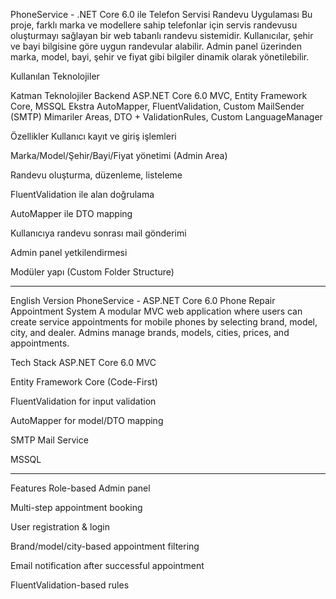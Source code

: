 PhoneService - .NET Core 6.0 ile Telefon Servisi Randevu Uygulaması
Bu proje, farklı marka ve modellere sahip telefonlar için servis randevusu oluşturmayı sağlayan bir web tabanlı randevu sistemidir. Kullanıcılar, şehir ve bayi bilgisine göre uygun randevular alabilir. 
Admin panel üzerinden marka, model, bayi, şehir ve fiyat gibi bilgiler dinamik olarak yönetilebilir.

Kullanılan Teknolojiler

Katman	Teknolojiler
Backend	ASP.NET Core 6.0 MVC, Entity Framework Core, MSSQL
Ekstra	AutoMapper, FluentValidation, Custom MailSender (SMTP)
Mimariler	Areas, DTO + ValidationRules, Custom LanguageManager

Özellikler
Kullanıcı kayıt ve giriş işlemleri

Marka/Model/Şehir/Bayi/Fiyat yönetimi (Admin Area)

Randevu oluşturma, düzenleme, listeleme

FluentValidation ile alan doğrulama

AutoMapper ile DTO mapping

Kullanıcıya randevu sonrası mail gönderimi

Admin panel yetkilendirmesi

 Modüler yapı (Custom Folder Structure)
 ________________________________________________________________________________________________

  English Version
  PhoneService - ASP.NET Core 6.0 Phone Repair Appointment System
A modular MVC web application where users can create service appointments for mobile phones by selecting brand, model, city, and dealer. 
Admins manage brands, models, cities, prices, and appointments.

Tech Stack
ASP.NET Core 6.0 MVC

Entity Framework Core (Code-First)

FluentValidation for input validation

AutoMapper for model/DTO mapping

SMTP Mail Service

MSSQL
_______________
Features
Role-based Admin panel

Multi-step appointment booking

User registration & login

Brand/model/city-based appointment filtering

Email notification after successful appointment

FluentValidation-based rules




